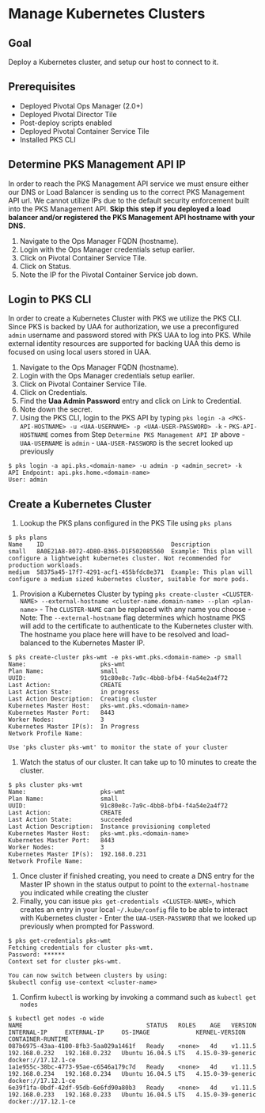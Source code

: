 # Manage Kubernetes Clusters

## Goal

Deploy a Kubernetes cluster, and setup our host to connect to it.

## Prerequisites

  - Deployed Pivotal Ops Manager (2.0+)
  - Deployed Pivotal Director Tile
  - Post-deploy scripts enabled
  - Deployed Pivotal Container Service Tile
  - Installed PKS CLI
  
## Determine PKS Management API IP

In order to reach the PKS Management API service we must ensure either our DNS or Load Balancer is sending us to the correct PKS Management API url. 
We cannot utilize IPs due to the default security enforcement built into the PKS Management API. 
**Skip this step if you deployed a load balancer and/or registered the PKS Management API hostname with your DNS.**

1. Navigate to the Ops Manager FQDN (hostname).
1. Login with the Ops Manager credentials setup earlier.
1. Click on Pivotal Container Service Tile.
1. Click on Status.
1. Note the IP for the Pivotal Container Service job down.

## Login to PKS CLI

In order to create a Kubernetes Cluster with PKS we utilize the PKS CLI. Since PKS is backed by UAA for authorization, we use a preconfigured `admin` username and password stored with PKS UAA to log into PKS.
While external identity resources are supported for backing UAA this demo is focused on using local users stored in UAA.

  1. Navigate to the Ops Manager FQDN (hostname).
  1. Login with the Ops Manager credentials setup earlier.
  1. Click on Pivotal Container Service Tile.
  1. Click on Credentials.
  1. Find the **Uaa Admin Password** entry and click on Link to Credential.
  1. Note down the secret.
  1. Using the PKS CLI, login to the PKS API by typing `pks login -a <PKS-API-HOSTNAME> -u <UAA-USERNAME> -p <UAA-USER-PASSWORD> -k`
    - `PKS-API-HOSTNAME` comes from Step `Determine PKS Management API IP` above
    - `UAA-USERNAME` is `admin`
    - `UAA-USER-PASSWORD` is the secret looked up previously
  ```
  $ pks login -a api.pks.<domain-name> -u admin -p <admin_secret> -k
  API Endpoint: api.pks.home.<domain-name>
  User: admin
  ```
  
## Create a Kubernetes Cluster

  1. Lookup the PKS plans configured in the PKS Tile using `pks plans`
  ```
  $ pks plans
  Name    ID                                    Description
  small   8A0E21A8-8072-4D80-B365-D1F502085560  Example: This plan will configure a lightweight kubernetes cluster. Not recommended for production workloads.
  medium  58375a45-17f7-4291-acf1-455bfdc8e371  Example: This plan will configure a medium sized kubernetes cluster, suitable for more pods.
  ```
  1. Provision a Kubernetes Cluster by typing `pks create-cluster <CLUSTER-NAME> --external-hostname <cluster-name.domain-name> --plan <plan-name>`
    - The `CLUSTER-NAME` can be replaced with any name you choose
    - Note: The `--external-hostname` flag determines which hostname PKS will add to the certificate to authenticate to the Kubernetes cluster with. The hostname you place here will have to be resolved and load-balanced to the Kubernetes Master IP.

  ```
  $ pks create-cluster pks-wmt -e pks-wmt.pks.<domain-name> -p small
  Name:                     pks-wmt
  Plan Name:                small
  UUID:                     91c80e8c-7a9c-4bb8-bfb4-f4a54e2a4f72
  Last Action:              CREATE
  Last Action State:        in progress
  Last Action Description:  Creating cluster
  Kubernetes Master Host:   pks-wmt.pks.<domain-name>
  Kubernetes Master Port:   8443
  Worker Nodes:             3
  Kubernetes Master IP(s):  In Progress
  Network Profile Name:     
  
  Use 'pks cluster pks-wmt' to monitor the state of your cluster
  ```
  1. Watch the status of our cluster. It can take up to 10 minutes to create the cluster.
  ```
  $ pks cluster pks-wmt
  Name:                     pks-wmt
  Plan Name:                small
  UUID:                     91c80e8c-7a9c-4bb8-bfb4-f4a54e2a4f72
  Last Action:              CREATE
  Last Action State:        succeeded
  Last Action Description:  Instance provisioning completed
  Kubernetes Master Host:   pks-wmt.pks.<domain-name>
  Kubernetes Master Port:   8443
  Worker Nodes:             3
  Kubernetes Master IP(s):  192.168.0.231
  Network Profile Name:  
  ```
  1. Once cluster if finished creating, you need to create a DNS entry for the Master IP shown in the status output to point to the `external-hostname` you indicated while creating the cluster
  1. Finally, you can issue `pks get-credentials <CLUSTER-NAME>`, which creates an entry in your local `~/.kube/config` file to be able to interact with Kubernetes cluster
    - Enter the `UAA-USER-PASSWORD` that we looked up previously when prompted for Password.

  ```
  $ pks get-credentials pks-wmt
  Fetching credentials for cluster pks-wmt.
  Password: ******
  Context set for cluster pks-wmt.
  
  You can now switch between clusters by using:
  $kubectl config use-context <cluster-name>
  ```
  1. Confirm `kubectl` is working by invoking a command such as `kubectl get nodes`
  ```
  $ kubectl get nodes -o wide                                                           
  NAME                                   STATUS   ROLES    AGE   VERSION   INTERNAL-IP     EXTERNAL-IP     OS-IMAGE             KERNEL-VERSION      CONTAINER-RUNTIME
  087b6975-43aa-4100-8fb3-5aa029a1461f   Ready    <none>   4d    v1.11.5   192.168.0.232   192.168.0.232   Ubuntu 16.04.5 LTS   4.15.0-39-generic   docker://17.12.1-ce
  1a1e955c-38bc-4773-95ae-c6546a179c7d   Ready    <none>   4d    v1.11.5   192.168.0.234   192.168.0.234   Ubuntu 16.04.5 LTS   4.15.0-39-generic   docker://17.12.1-ce
  6e39f1fa-0bdf-42df-95db-6e6fd90a80b3   Ready    <none>   4d    v1.11.5   192.168.0.233   192.168.0.233   Ubuntu 16.04.5 LTS   4.15.0-39-generic   docker://17.12.1-ce
  ```
  
  
  
  
  